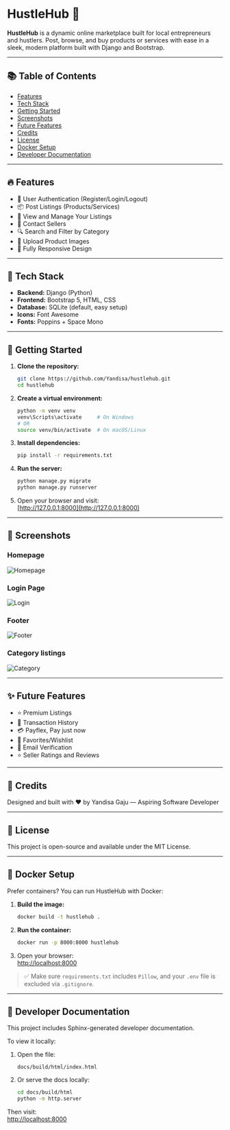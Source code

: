 # HustleHub 🛒

**HustleHub** is a dynamic online marketplace built for local entrepreneurs and hustlers. Post, browse, and buy products or services with ease in a sleek, modern platform built with Django and Bootstrap.

---

## 📚 Table of Contents
- [Features](#-features)
- [Tech Stack](#-tech-stack)
- [Getting Started](#-getting-started)
- [Screenshots](#-screenshots)
- [Future Features](#-future-features)
- [Credits](#-credits)
- [License](#-license)
- [Docker Setup](#-docker-setup)
- [Developer Documentation](#-developer-documentation)

---

## 🔥 Features

- 🧍 User Authentication (Register/Login/Logout)
- 📦 Post Listings (Products/Services)
- 📄 View and Manage Your Listings
- 💬 Contact Sellers
- 🔍 Search and Filter by Category
- 📸 Upload Product Images
- 📱 Fully Responsive Design

---

## 🎨 Tech Stack

- **Backend:** Django (Python)
- **Frontend:** Bootstrap 5, HTML, CSS
- **Database:** SQLite (default, easy setup)
- **Icons:** Font Awesome
- **Fonts:** Poppins + Space Mono

---

## 🚀 Getting Started

1. **Clone the repository:**
   ```bash
   git clone https://github.com/Yandisa/hustlehub.git
   cd hustlehub
   ```

2. **Create a virtual environment:**
   ```bash
   python -m venv venv
   venv\Scripts\activate     # On Windows
   # OR
   source venv/bin/activate  # On macOS/Linux
   ```

3. **Install dependencies:**
   ```bash
   pip install -r requirements.txt
   ```

4. **Run the server:**
   ```bash
   python manage.py migrate
   python manage.py runserver
   ```

5. Open your browser and visit:  
   [http://127.0.0.1:8000](http://127.0.0.1:8000)

---

## 📸 Screenshots

### Homepage
![Homepage](screenshots/home_page.png)

### Login Page
![Login](screenshots/products.png)

### Footer
![Footer](screenshots/footer.png)

### Category listings
![Category](screenshots/products-2.png)

---

## ✨ Future Features

- ⭐ Premium Listings
- 🧾 Transaction History
- 💳 Payflex, Pay just now
- 🛒 Favorites/Wishlist
- 📧 Email Verification
- ⭐ Seller Ratings and Reviews

---

## 🙌 Credits

Designed and built with ❤️ by Yandisa Gaju — Aspiring Software Developer

---

## 📄 License

This project is open-source and available under the MIT License.

---

## 🐳 Docker Setup

Prefer containers? You can run HustleHub with Docker:

1. **Build the image:**
   ```bash
   docker build -t hustlehub .
   ```

2. **Run the container:**
   ```bash
   docker run -p 8000:8000 hustlehub
   ```

3. Open your browser:  
   [http://localhost:8000](http://localhost:8000)

> ✅ Make sure `requirements.txt` includes `Pillow`, and your `.env` file is excluded via `.gitignore`.

---

## 📘 Developer Documentation

This project includes Sphinx-generated developer documentation.

To view it locally:

1. Open the file:
   ```
   docs/build/html/index.html
   ```

2. Or serve the docs locally:
   ```bash
   cd docs/build/html
   python -m http.server
   ```

Then visit:  
[http://localhost:8000](http://localhost:8000)
